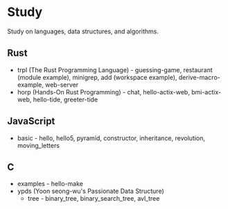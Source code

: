 # Study
Study on languages, data structures, and algorithms.

## Rust
- trpl (The Rust Programming Language) - guessing-game, restaurant (module example), minigrep, add (workspace example), derive-macro-example, web-server
- horp (Hands-On Rust Programming) - chat, hello-actix-web, bmi-actix-web, hello-tide, greeter-tide

## JavaScript
- basic - hello, hello5, pyramid, constructor, inheritance, revolution, moving_letters

## C
- examples - hello-make
- ypds (Yoon seong-wu's Passionate Data Structure) 
    - tree - binary_tree, binary_search_tree, avl_tree
